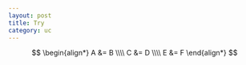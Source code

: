 ```yaml
---
layout: post
title: Try
category: uc
---
```




$$
\begin{align*}
A    &= B \\\\
C &= D  \\\\
E &= F 
\end{align*}
$$
